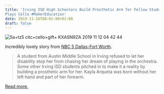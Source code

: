 ```yaml
---
title: 'Irving ISD High Schoolers Build Prosthetic Arm for Fellow Student Who
Plays Cello #MakerEducation'
date: 2019-11-26T08:01:00+01:00
draft: false
---
```


![5a+tz5 citc+cello+gift+ KXASN9ZA 2019 11 12 04 42 44](https://cdn-blog.adafruit.com/uploads/2019/11/5atz5-citccellogift_KXASN9ZA_2019-11-12-04-42-44.jpg "5a+tz5-citc+cello+gift+_KXASN9ZA_2019-11-12-04-42-44.jpg")

Incredibly lovely story from [NBC 5 Dallas-Fort Worth](https://www.nbcdfw.com/news/local/Students-Work-Together-To-Help-Disabled-Middle-School-Student-Play-Cello-564787011.html).

> A student from Austin Middle School in Irving refused to let her disability stop her from chasing her dream of playing in the orchestra.   
> Some other Irving ISD students pitched in to make it a reality by building a prosthetic arm for her. Kayla Arqueta was born without her left hand and part of her forearm.

[Read more.](https://www.nbcdfw.com/news/local/Students-Work-Together-To-Help-Disabled-Middle-School-Student-Play-Cello-564787011.html)